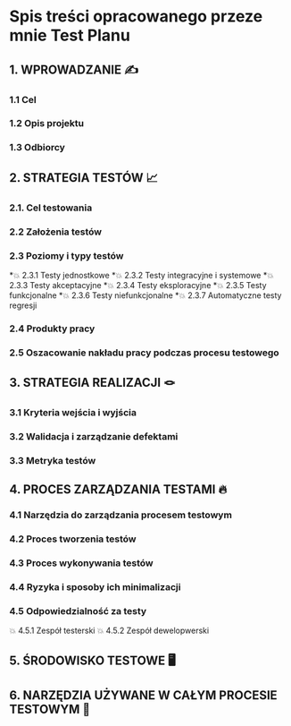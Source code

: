 # Spis treści opracowanego przeze mnie Test Planu

## 1. WPROWADZANIE ✍️
### 1.1 Cel
### 1.2 Opis projektu
### 1.3 Odbiorcy

## 2. STRATEGIA TESTÓW 📈
### 2.1. Cel testowania
### 2.2 Założenia testów
### 2.3 Poziomy i typy testów
*💥 2.3.1 Testy jednostkowe
*💥 2.3.2 Testy integracyjne i systemowe
*💥 2.3.3 Testy akceptacyjne
*💥 2.3.4 Testy eksploracyjne
*💥 2.3.5 Testy funkcjonalne
*💥 2.3.6 Testy niefunkcjonalne
*💥 2.3.7 Automatyczne testy regresji
### 2.4 Produkty pracy
### 2.5 Oszacowanie nakładu pracy podczas procesu testowego

## 3. STRATEGIA REALIZACJI 🪢
### 3.1 Kryteria wejścia i wyjścia
### 3.2 Walidacja i zarządzanie defektami
### 3.3 Metryka testów

## 4. PROCES ZARZĄDZANIA TESTAMI 🔥
### 4.1 Narzędzia do zarządzania procesem testowym
### 4.2 Proces tworzenia testów
### 4.3 Proces wykonywania testów
### 4.4 Ryzyka i sposoby ich minimalizacji
### 4.5 Odpowiedzialność za testy
💥 4.5.1 Zespół testerski
💥 4.5.2 Zespół dewelopwerski
 
## 5. ŚRODOWISKO TESTOWE 🖥️

## 6. NARZĘDZIA UŻYWANE W CAŁYM PROCESIE TESTOWYM 🧰
